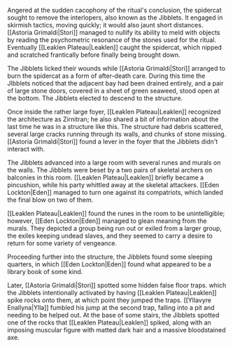 Angered at the sudden cacophony of the ritual's conclusion, the spidercat sought to remove the interlopers, also known as the Jibblets. It engaged in skirmish tactics, moving quickly; it would also jaunt short distances. [[Astoria Grimaldi|Stori]] managed to nullify its ability to meld with objects by reading the psychometric resonance of the stones used for the ritual. Eventually [[Leaklen Plateau|Leaklen]] caught the spidercat, which nipped and scratched frantically before finally being brought down.

The Jibblets licked their wounds while [[Astoria Grimaldi|Stori]] arranged to burn the spidercat as a form of after-death care. During this time the JIbblets noticed that the adjacent bay had been drained entirely, and a pair of large stone doors, covered in a sheet of green seaweed, stood open at the bottom. The Jibblets elected to descend to the structure.

Once inside the rather large foyer, [[Leaklen Plateau|Leaklen]] recognized the architecture as Zirnitran; he also shared a bit of information about the last time he was in a structure like this. The structure had debris scattered, several large cracks running through its walls, and chunks of stone missing. [[Astoria Grimaldi|Stori]] found a lever in the foyer that the Jibblets didn't interact with.

The Jibblets advanced into a large room with several runes and murals on the walls. The Jibblets were beset by a two pairs of skeletal archers on balconies in this room. [[Leaklen Plateau|Leaklen]] briefly became a pincushion, while his party whittled away at the skeletal attackers. [[Eden Lockton|Eden]] managed to turn one against its compatriots, which landed the final blow on two of them.

[[Leaklen Plateau|Leaklen]] found the runes in the room to be unintelligible; however, [[Eden Lockton|Eden]] managed to glean meaning from the murals. They depicted a group being run out or exiled from a larger group, the exiles keeping undead slaves, and they seemed to carry a desire to return for some variety of vengeance.

Proceeding further into the structure, the Jibblets found some sleeping quarters, in which [[Eden Lockton|Eden]] found what appeared to be a library book of some kind. 

Later, [[Astoria Grimaldi|Stori]] spotted some hidden false floor traps. which the Jibblets intentionally activated by having [[Leaklen Plateau|Leaklen]] spike rocks onto them, at which point they jumped the traps. [[Yllavyre Enallyna|Ylla]] fumbled his jump at the second trap, falling into a pit and needing to be helped out. At the base of some stairs, the Jibblets spotted one of the rocks that [[Leaklen Plateau|Leaklen]] spiked, along with an imposing muscular figure with matted dark hair and a massive bloodstained axe.